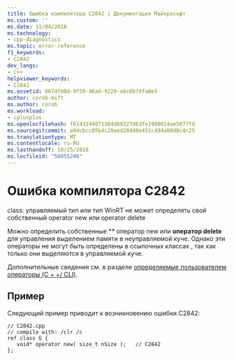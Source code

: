 ```yaml
---
title: Ошибка компилятора C2842 | Документация Майкрософт
ms.custom: ''
ms.date: 11/04/2016
ms.technology:
- cpp-diagnostics
ms.topic: error-reference
f1_keywords:
- C2842
dev_langs:
- C++
helpviewer_keywords:
- C2842
ms.assetid: 8674f08d-9f50-46ad-9229-abc6b74fa0e5
author: corob-msft
ms.author: corob
ms.workload:
- cplusplus
ms.openlocfilehash: f6143249871384d89227d63fe1900814ae5077fd
ms.sourcegitcommit: a9dcbcc85b4c28eed280d8e451c494a00d8c4c25
ms.translationtype: MT
ms.contentlocale: ru-RU
ms.lasthandoff: 10/25/2018
ms.locfileid: "50055246"
---
```

# <a name="compiler-error-c2842"></a>Ошибка компилятора C2842

class: управляемый тип или тип WinRT не может определять свой собственный operator new или operator delete

Можно определить собственные ** оператор new или **оператор delete** для управления выделением памяти в неуправляемой куче. Однако эти операторы не могут быть определены в ссылочных классах , так как только они выделяются в управляемой куче.

Дополнительные сведения см. в разделе [определяемые пользователем операторы (C + +/ CLI)](../../dotnet/user-defined-operators-cpp-cli.md).

## <a name="example"></a>Пример

Следующий пример приводит к возникновению ошибки C2842:

```
// C2842.cpp
// compile with: /clr /c
ref class G {
   void* operator new( size_t nSize );   // C2842
};
```
